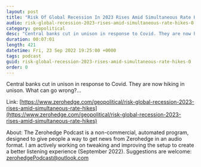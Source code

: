 ```yaml
---
layout: post
title: "Risk Of Global Recession In 2023 Rises Amid Simultaneous Rate Hikes"
audio: risk-global-recession-2023-rises-amid-simultaneous-rate-hikes-0
category: geopolitical
desc: "Central banks cut in unison in response to Covid. They are now hiking in unison. What can go wrong?..."
duration: 00:07:01
length: 421
datetime: Fri, 23 Sep 2022 19:25:00 +0000
tags: podcast
guid: risk-global-recession-2023-rises-amid-simultaneous-rate-hikes-0
order: 0
---
```

Central banks cut in unison in response to Covid. They are now hiking in unison. What can go wrong?...

Link: [https://www.zerohedge.com/geopolitical/risk-global-recession-2023-rises-amid-simultaneous-rate-hikes](https://www.zerohedge.com/geopolitical/risk-global-recession-2023-rises-amid-simultaneous-rate-hikes)

About: The Zerohedge Podcast is a non-commercial, automated program, designed to give people a way to get news from Zerohedge in an audio format.  I am actively working on tweaking and improving the setup to create a better listening experience (September 2022).  Suggestions are welcome: [zerohedgePodcast@outlook.com](mailto:zerohedgePodcast@outlook.com)